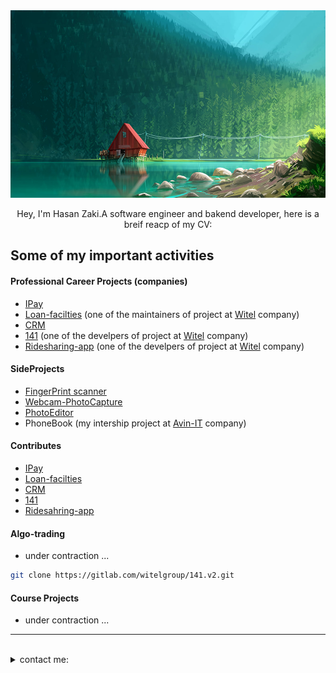 
<img width="2700" height="300" src="./img/image1.jpg">
<p align="center">
Hey, I'm Hasan Zaki.A software engineer and bakend developer, here is a breif reacp of my CV:
</p>



## Some of my important activities

#### Professional Career Projects (companies)
- [IPay](https://github.com/Hasanzakii/Ipay.git)
- [Loan-facilties](https://gitlab.com/witelgroup/loan-facilities.git) (one of the maintainers of project at [Witel](https://witel.ir/) company)
- [CRM](https://gitlab.com/witelgroup/crm-server.git)
- [141](https://141.ir/) (one of the develpers of project at [Witel](https://witel.ir/) company)
- [Ridesharing-app](https://github.com/Hasanzakii/RideSharing.git) (one of the develpers of project at [Witel](https://witel.ir/) company)

#### SideProjects
- [FingerPrint scanner](https://github.com/Hasanzakii/FingerPrint_WindowsForm.git)
- [Webcam-PhotoCapture](https://github.com/Hasanzakii/webcam_windowsform.git)
- [PhotoEditor](https://github.com/Hasanzakii/PhotoEditor.git)
- PhoneBook (my intership project at [Avin-IT](https://avin-tech.ir/) company)

#### Contributes
- [IPay](https://github.com/Hasanzakii/Ipay.git)
- [Loan-facilties](https://gitlab.com/witelgroup/loan-facilities.git)
- [CRM](https://gitlab.com/witelgroup/crm-server.git)
- [141](https://141.ir/)
- [Ridesahring-app](https://github.com/Hasanzakii/RideSharing.git)

#### Algo-trading
- under contraction ...
```bash
git clone https://gitlab.com/witelgroup/141.v2.git
```

#### Course Projects
- under contraction ...
---
<br>
<details>
<summary>
   contact me:
</summary>
   
   - zakitehran@gmail.com
   - [LinkedIn](https://www.linkedin.com/public-profile/settings?lipi=urn%253Ali%253Apage%253Ad_flagship3_profile_self_edit_contact-info%253BK4YzE9qVSIuiJonYMJu62w%253D%253D)

</details>
<br>
